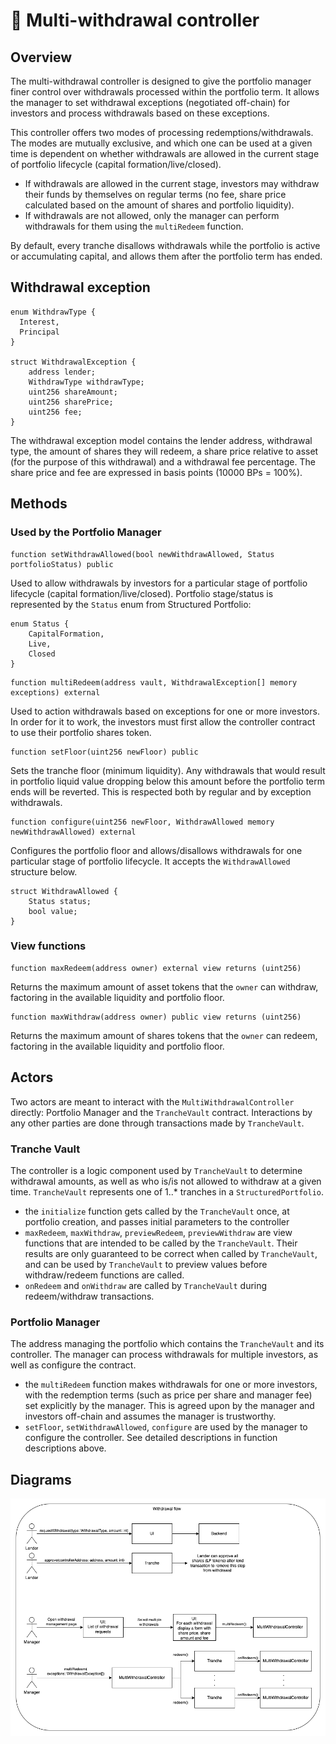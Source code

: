 # 🦀 Multi-withdrawal controller

## Overview
The multi-withdrawal controller is designed to give the portfolio manager finer control over withdrawals processed within the portfolio term.
It allows the manager to set withdrawal exceptions (negotiated off-chain) for investors and process withdrawals based on these exceptions.

This controller offers two modes of processing redemptions/withdrawals.
The modes are mutually exclusive, and which one can be used at a given time is dependent on whether withdrawals are allowed in the current stage of portfolio lifecycle (capital formation/live/closed).

- If withdrawals are allowed in the current stage, investors may withdraw their funds by themselves on regular terms (no fee, share price calculated based on the amount of shares and portfolio liquidity).
- If withdrawals are not allowed, only the manager can perform withdrawals for them using the `multiRedeem` function.

By default, every tranche disallows withdrawals while the portfolio is active or accumulating capital, and allows them after the portfolio term has ended.

## Withdrawal exception
```solidity
enum WithdrawType {
  Interest,
  Principal
}

struct WithdrawalException {
    address lender;
    WithdrawType withdrawType;
    uint256 shareAmount;
    uint256 sharePrice;
    uint256 fee;
}
```
The withdrawal exception model contains the lender address, withdrawal type, the amount of shares they will redeem, a share price relative to asset (for the purpose of this withdrawal) and a withdrawal fee percentage.
The share price and fee are expressed in basis points (10000 BPs = 100%).

## Methods

### Used by the Portfolio Manager
```solidity
function setWithdrawAllowed(bool newWithdrawAllowed, Status portfolioStatus) public
```
Used to allow withdrawals by investors for a particular stage of portfolio lifecycle (capital formation/live/closed).
Portfolio stage/status is represented by the `Status` enum from Structured Portfolio:
```solidity
enum Status {
    CapitalFormation,
    Live,
    Closed
}
```

```solidity
function multiRedeem(address vault, WithdrawalException[] memory exceptions) external
```
Used to action withdrawals based on exceptions for one or more investors.
In order for it to work, the investors must first allow the controller contract to use their portfolio shares token.

```solidity
function setFloor(uint256 newFloor) public
```
Sets the tranche floor (minimum liquidity).
Any withdrawals that would result in portfolio liquid value dropping below this amount before the portfolio term ends will be reverted.
This is respected both by regular and by exception withdrawals.

```solidity
function configure(uint256 newFloor, WithdrawAllowed memory newWithdrawAllowed) external
```
Configures the portfolio floor and allows/disallows withdrawals for one particular stage of portfolio lifecycle.
It accepts the `WithdrawAllowed` structure below.
```solidity
struct WithdrawAllowed {
    Status status;
    bool value;
}
```

### View functions

```solidity
function maxRedeem(address owner) external view returns (uint256)
```
Returns the maximum amount of asset tokens that the `owner` can withdraw, factoring in the available liquidity and portfolio floor.

```solidity
function maxWithdraw(address owner) public view returns (uint256)
```
Returns the maximum amount of shares tokens that the `owner` can redeem, factoring in the available liquidity and portfolio floor.

## Actors

Two actors are meant to interact with the `MultiWithdrawalController` directly: Portfolio Manager and the `TrancheVault` contract.
Interactions by any other parties are done through transactions made by `TrancheVault`.
### Tranche Vault
The controller is a logic component used by `TrancheVault` to determine withdrawal amounts, as well as who is/is not allowed to withdraw at a given time.
`TrancheVault` represents one of 1..* tranches in a `StructuredPortfolio`.
- the `initialize` function gets called by the `TrancheVault` once, at portfolio creation, and passes initial parameters to the controller
- `maxRedeem`, `maxWithdraw`, `previewRedeem`, `previewWithdraw` are view functions that are intended to be called by the `TrancheVault`.
Their results are only guaranteed to be correct when called by `TrancheVault`, and can be used by `TrancheVault` to preview values before withdraw/redeem functions are called.
- `onRedeem` and `onWithdraw` are called by `TrancheVault` during redeem/withdraw transactions.
### Portfolio Manager
The address managing the portfolio which contains the `TrancheVault` and its controller.
The manager can process withdrawals for multiple investors, as well as configure the contract.
- the `multiRedeem` function makes withdrawals for one or more investors, with the redemption terms
(such as price per share and manager fee) set explicitly by the manager.
This is agreed upon by the manager and investors off-chain and assumes the manager is trustworthy.
- `setFloor`, `setWithdrawAllowed`, `configure` are used by the manager to configure the controller.
See detailed descriptions in function descriptions above.

## Diagrams
![Withdrawal flow](docs/WithdrawFlowDiagram.png)
